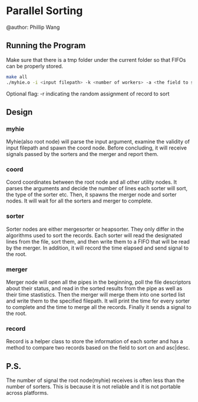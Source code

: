 # Parallel Sorting

@author: Phillip Wang

## Running the Program

Make sure that there is a tmp folder under the current folder so that FIFOs can be properly stored.
```bash
make all
./myhie.o -i <input filepath> -k <number of workers> -a <the field to sort on> -o <a|d indicating ascending|descending> -s <output filepath>
```
Optional flag:
-r indicating the random assignment of record to sort

## Design
### myhie
Myhie(also root node) will parse the input argument, examine the validity of input filepath and spawn the coord node. Before concluding, it will receive signals passed by the sorters and the merger and report them.

### coord
Coord coordinates between the root node and all other utility nodes. It parses the arguments and decide the number of lines each sorter will sort, the type of the sorter etc. Then, it spawns the merger node and sorter nodes. It will wait for all the sorters and merger to complete.

### sorter
Sorter nodes are either mergesorter or heapsorter. They only differ in the algorithms used to sort the records. Each sorter will read the designated lines from the file, sort them, and then write them to a FIFO that will be read by the merger. In addition, it will record the time elapsed and send signal to the root.

### merger
Merger node will open all the pipes in the beginning, poll the file descriptors about their status, and read in the sorted results from the pipe as well as their time stastistics. Then the merger will merge them into one sorted list and write them to the specified filepath. It will print the time for every sorter to complete and the time to merge all the records. Finally it sends a signal to the root.

### record
Record is a helper class to store the information of each sorter and has a method to compare two records based on the field to sort on and asc|desc.

## P.S.
The number of signal the root node(myhie) receives is often less than the number of sorters. This is because it is not reliable and it is not portable across platforms.